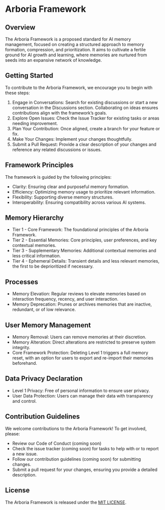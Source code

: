 # Arboria Framework

## Overview

The Arboria Framework is a proposed standard for AI memory management, focused on creating a structured approach to memory formation, compression, and prioritization. It aims to cultivate a fertile ground for AI growth and learning, where memories are nurtured from seeds into an expansive network of knowledge.

## Getting Started


To contribute to the Arboria Framework, we encourage you to begin with these steps:

1. Engage in Conversations: Search for existing discussions or start a new conversation in the Discussions section. Collaborating on ideas ensures contributions align with the framework’s goals.
2. Explore Open Issues: Check the Issue Tracker for existing tasks or areas needing improvement.
3. Plan Your Contribution: Once aligned, create a branch for your feature or fix.
4. Make Your Changes: Implement your changes thoughtfully.
5. Submit a Pull Request: Provide a clear description of your changes and reference any related discussions or issues.

## Framework Principles

The framework is guided by the following principles:

 * Clarity: Ensuring clear and purposeful memory formation.
 * Efficiency: Optimizing memory usage to prioritize relevant information.
 * Flexibility: Supporting diverse memory structures.
 * Interoperability: Ensuring compatibility across various AI systems.

## Memory Hierarchy

 * Tier 1 - Core Framework: The foundational principles of the Arboria Framework.
 * Tier 2 - Essential Memories: Core principles, user preferences, and key contextual memories.
 * Tier 3 - Supplementary Memories: Additional contextual memories and less critical information.
 * Tier 4 - Ephemeral Details: Transient details and less relevant memories, the first to be deprioritized if necessary.

## Processes

 * Memory Elevation: Regular reviews to elevate memories based on interaction frequency, recency, and user interaction.
 * Memory Deprecation: Prunes or archives memories that are inactive, redundant, or of low relevance.

## User Memory Management

 * Memory Removal: Users can remove memories at their discretion.
 * Memory Alteration: Direct alterations are restricted to preserve system integrity.
 * Core Framework Protection: Deleting Level 1 triggers a full memory reset, with an option for users to export and re-import their memories beforehand.

## Data Privacy Declaration

 * Level 1 Privacy: Free of personal information to ensure user privacy.
 * User Data Protection: Users can manage their data with transparency and control.

## Contribution Guidelines

We welcome contributions to the Arboria Framework! To get involved, please:

 * Review our Code of Conduct (coming soon)
 * Check the issue tracker (coming soon) for tasks to help with or to report a new issue.
 * Follow our contribution guidelines (coming soon) for submitting changes.
 * Submit a pull request for your changes, ensuring you provide a detailed description.

## License

The Arboria Framework is released under the [MIT LICENSE](./LICENSE).
